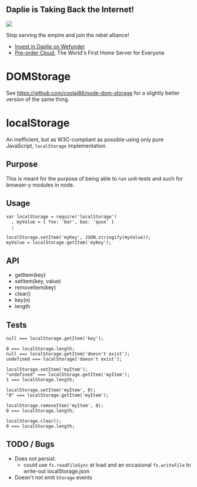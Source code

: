 Daplie is Taking Back the Internet!
--------------

[![](https://daplie.github.com/igg/images/ad-developer-rpi-white-890x275.jpg?v2)](https://daplie.com/preorder/)

Stop serving the empire and join the rebel alliance!

* [Invest in Daplie on Wefunder](https://daplie.com/invest/)
* [Pre-order Cloud](https://daplie.com/preorder/), The World's First Home Server for Everyone

# DOMStorage

See https://github.com/coolaj86/node-dom-storage for a slightly better version of the same thing.

# localStorage

An inefficient, but as W3C-compliant as possible using only pure JavaScript, `localStorage` implementation.

## Purpose

This is meant for the purpose of being able to run unit-tests and such for browser-y modules in node.

## Usage

    var localStorage = require('localStorage')
      , myValue = { foo: 'bar', baz: 'quux' }
      ;

    localStorage.setItem('myKey', JSON.stringify(myValue));
    myValue = localStorage.getItem('myKey');

## API

  * getItem(key)
  * setItem(key, value)
  * removeItem(key)
  * clear()
  * key(n)
  * length

## Tests

    null === localStorage.getItem('key');

    0 === localStorage.length;
    null === localStorage.getItem('doesn't exist');
    undefined === localStorage['doesn't exist'];

    localStorage.setItem('myItem');
    "undefined" === localStorage.getItem('myItem');
    1 === localStorage.length;

    localStorage.setItem('myItem', 0);
    "0" === localStorage.getItem('myItem');

    localStorage.removeItem('myItem', 0);
    0 === localStorage.length;

    localStorage.clear();
    0 === localStorage.length;

TODO / Bugs
---

  * Does not persist.
    * could use `fs.readFileSync` at load and an occasional `fs.writeFile` to write-out localStorage.json
  * Doesn't not emit `Storage` events
